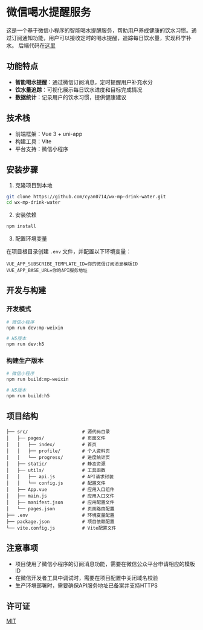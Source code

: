 # 微信喝水提醒服务

这是一个基于微信小程序的智能喝水提醒服务，帮助用户养成健康的饮水习惯。通过订阅通知功能，用户可以接收定时的喝水提醒，追踪每日饮水量，实现科学补水。
后端代码在[这里](https://github.com/cyan0714/wx-mp-drink-water-api)


## 功能特点

- **智能喝水提醒**：通过微信订阅消息，定时提醒用户补充水分
- **饮水量追踪**：可视化展示每日饮水进度和目标完成情况
- **数据统计**：记录用户的饮水习惯，提供健康建议

## 技术栈

- 前端框架：Vue 3 + uni-app
- 构建工具：Vite
- 平台支持：微信小程序

## 安装步骤

1. 克隆项目到本地

```bash
git clone https://github.com/cyan0714/wx-mp-drink-water.git
cd wx-mp-drink-water
```

2. 安装依赖

```bash
npm install
```

3. 配置环境变量

在项目根目录创建 `.env` 文件，并配置以下环境变量：

```
VUE_APP_SUBSCRIBE_TEMPLATE_ID=你的微信订阅消息模板ID
VUE_APP_BASE_URL=你的API服务地址
```

## 开发与构建

### 开发模式

```bash
# 微信小程序
npm run dev:mp-weixin

# H5版本
npm run dev:h5
```

### 构建生产版本

```bash
# 微信小程序
npm run build:mp-weixin

# H5版本
npm run build:h5
```

## 项目结构

```
├── src/                    # 源代码目录
│   ├── pages/              # 页面文件
│   │   ├── index/          # 首页
│   │   ├── profile/        # 个人资料页
│   │   └── progress/       # 进度统计页
│   ├── static/             # 静态资源
│   ├── utils/              # 工具函数
│   │   ├── api.js          # API请求封装
│   │   └── config.js       # 配置文件
│   ├── App.vue             # 应用入口组件
│   ├── main.js             # 应用入口文件
│   ├── manifest.json       # 应用配置文件
│   └── pages.json          # 页面路由配置
├── .env                    # 环境变量配置
├── package.json            # 项目依赖配置
└── vite.config.js          # Vite配置文件
```

## 注意事项

- 项目使用了微信小程序的订阅消息功能，需要在微信公众平台申请相应的模板ID
- 在微信开发者工具中调试时，需要在项目配置中关闭域名校验
- 生产环境部署时，需要确保API服务地址已备案并支持HTTPS

## 许可证

[MIT](LICENSE)
